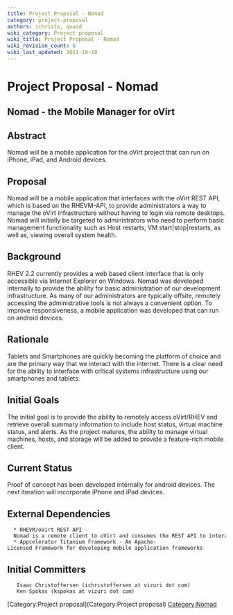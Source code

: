 ```yaml
---
title: Project Proposal - Nomad
category: project-proposal
authors: ichristo, quaid
wiki_category: Project proposal
wiki_title: Project Proposal - Nomad
wiki_revision_count: 6
wiki_last_updated: 2011-10-19
---
```


# Project Proposal - Nomad

## Nomad - the Mobile Manager for oVirt

## Abstract

Nomad will be a mobile application for the oVirt project that can run on iPhone, iPad, and Android devices.

## Proposal

Nomad will be a mobile application that interfaces with the oVirt REST API, which is based on the RHEVM-API, to provide administrators a way to manage the oVirt infrastructure without having to login via remote desktops. Nomad will initially be targeted to administrators who need to perform basic management functionality such as Host restarts, VM start|stop|restarts, as well as, viewing overall system health.

## Background

RHEV 2.2 currently provides a web based client interface that is only accessible via Internet Explorer on Windows. Nomad was developed internally to provide the ability for basic administration of our development infrastructure. As many of our administrators are typically offsite, remotely accessing the administrative tools is not always a convenient option. To improve responsiveness, a mobile application was developed that can run on android devices.

## Rationale

Tablets and Smartphones are quickly becoming the platform of choice and are the primary way that we interact with the internet. There is a clear need for the ability to interface with critical systems infrastructure using our smartphones and tablets.

## Initial Goals

The initial goal is to provide the ability to remotely access oVirt/RHEV and retrieve overall summary information to include host status, virtual machine status, and alerts. As the project matures, the ability to manage virtual machines, hosts, and storage will be added to provide a feature-rich mobile client.

## Current Status

Proof of concept has been developed internally for android devices. The next iteration will incorporate iPhone and iPad devices.

## External Dependencies

      * RHEVM/oVirt REST API -  Nomad is a remote client to oVirt and consumes the REST API to interact with the core engine.
      * Appcelerator Titanium Framework - An Apache-Licensed Framework for developing mobile application frameworks

## Initial Committers

       Isaac Christoffersen (ichristoffersen at vizuri dot com)
       Ken Spokas (kspokas at vizuri dot com)

[Category:Project proposal](Category:Project proposal) <Category:Nomad>
